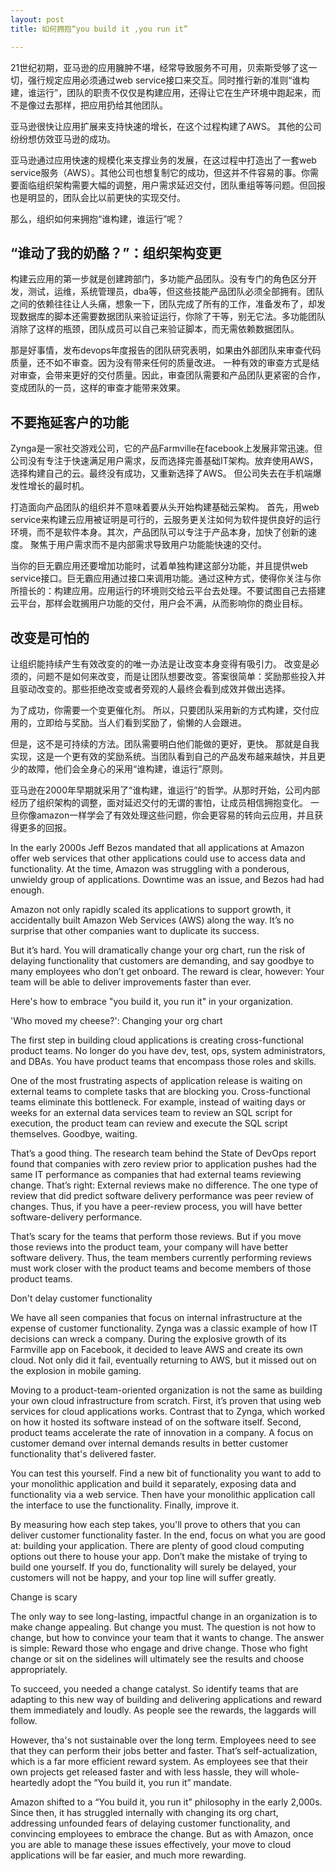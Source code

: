 ```yaml
---
layout: post
title: 如何拥抱“you build it ,you run it”

---
```


21世纪初期，亚马逊的应用臃肿不堪，经常导致服务不可用，贝索斯受够了这一切，强行规定应用必须通过web service接口来交互。同时推行新的准则“谁构建，谁运行”，团队的职责不仅仅是构建应用，还得让它在生产环境中跑起来，而不是像过去那样，把应用扔给其他团队。

亚马逊很快让应用扩展来支持快速的增长，在这个过程构建了AWS。 其他的公司纷纷想仿效亚马逊的成功。

亚马逊通过应用快速的规模化来支撑业务的发展，在这过程中打造出了一套web service服务（AWS）。其他公司也想复制它的成功，但这并不件容易的事。你需要面临组织架构需要大幅的调整，用户需求延迟交付，团队重组等等问题。但回报也是明显的，团队会比以前更快的实现交付。

那么，组织如何来拥抱“谁构建，谁运行”呢？
## “谁动了我的奶酪？”：组织架构变更

构建云应用的第一步就是创建跨部门，多功能产品团队。没有专门的角色区分开发，测试，运维，系统管理员，dba等，但这些技能产品团队必须全部拥有。团队之间的依赖往往让人头痛，想象一下，团队完成了所有的工作，准备发布了，却发现数据库的脚本还需要数据团队来验证运行，你除了干等，别无它法。多功能团队消除了这样的瓶颈，团队成员可以自己来验证脚本，而无需依赖数据团队。

那是好事情，发布devops年度报告的团队研究表明，如果由外部团队来审查代码质量，还不如不审查。因为没有带来任何的质量改进。 一种有效的审查方式是结对审查，会带来更好的交付质量。因此，审查团队需要和产品团队更紧密的合作，变成团队的一员，这样的审查才能带来效果。

## 不要拖延客户的功能
Zynga是一家社交游戏公司，它的产品Farmville在facebook上发展非常迅速。但公司没有专注于快速满足用户需求，反而选择完善基础IT架构。放弃使用AWS，选择构建自己的云。最终没有成功，又重新选择了AWS。 但公司失去在手机端爆发性增长的最时机。

打造面向产品团队的组织并不意味着要从头开始构建基础云架构。 首先，用web service来构建云应用被证明是可行的，云服务更关注如何为软件提供良好的运行环境，而不是软件本身。其次，产品团队可以专注于产品本身，加快了创新的速度。 聚焦于用户需求而不是内部需求导致用户功能能快速的交付。

当你的巨无霸应用还要增加功能时，试着单独构建这部分功能，并且提供web service接口。巨无霸应用通过接口来调用功能。通过这种方式，使得你关注与你所擅长的：构建应用。应用运行的环境则交给云平台去处理。不要试图自己去搭建云平台，那样会耽搁用户功能的交付，用户会不满，从而影响你的商业目标。

## 改变是可怕的

让组织能持续产生有效改变的的唯一办法是让改变本身变得有吸引力。 改变是必须的，问题不是如何来改变，而是让团队想要改变。答案很简单：奖励那些投入并且驱动改变的。那些拒绝改变或者旁观的人最终会看到成效并做出选择。

为了成功，你需要一个变更催化剂。 所以，只要团队采用新的方式构建，交付应用的，立即给与奖励。当人们看到奖励了，偷懒的人会跟进。

但是，这不是可持续的方法。团队需要明白他们能做的更好，更快。 那就是自我实现，这是一个更有效的奖励系统。当团队看到自己的产品发布越来越快，并且更少的故障，他们会全身心的采用“谁构建，谁运行”原则。

亚马逊在2000年早期就采用了“谁构建，谁运行”的哲学。从那时开始，公司内部经历了组织架构的调整，面对延迟交付的无谓的害怕，让成员相信拥抱变化。 一旦你像amazon一样学会了有效处理这些问题，你会更容易的转向云应用，并且获得更多的回报。

In the early 2000s Jeff Bezos mandated that all applications at Amazon offer web services that other applications could use to access data and functionality. At the time, Amazon was struggling with a ponderous, unwieldy group of applications. Downtime was an issue, and Bezos had had enough.

Amazon not only rapidly scaled its applications to support growth, it accidentally built Amazon Web Services (AWS) along the way. It’s no surprise that other companies want to duplicate its success.

But it’s hard. You will dramatically change your org chart, run the risk of delaying functionality that customers are demanding, and say goodbye to many employees who don’t get onboard. The reward is clear, however: Your team will be able to deliver improvements faster than ever.

Here's how to embrace "you build it, you run it" in your organization.

'Who moved my cheese?': Changing your org chart



The first step in building cloud applications is creating cross-functional product teams. No longer do you have dev, test, ops, system administrators, and DBAs. You have product teams that encompass those roles and skills.



One of the most frustrating aspects of application release is waiting on external teams to complete tasks that are blocking you. Cross-functional teams eliminate this bottleneck. For example, instead of waiting days or weeks for an external data services team to review an SQL script for execution, the product team can review and execute the SQL script themselves. Goodbye, waiting.

That’s a good thing. The research team behind the State of DevOps report found that companies with zero review prior to application pushes had the same IT performance as companies that had external teams reviewing change. That’s right: External reviews make no difference. The one type of review that did predict software delivery performance was peer review of changes. Thus, if you have a peer-review process, you will have better software-delivery performance.



That’s scary for the teams that perform those reviews. But if you move those reviews into the product team, your company will have better software delivery. Thus, the team members currently performing reviews must work closer with the product teams and become members of those product teams.

Don't delay customer functionality

We have all seen companies that focus on internal infrastructure at the expense of customer functionality. Zynga was a classic example of how IT decisions can wreck a company. During the explosive growth of its Farmville app on Facebook, it decided to leave AWS and create its own cloud. Not only did it fail, eventually returning to AWS, but it missed out on the explosion in mobile gaming.

Moving to a product-team-oriented organization is not the same as building your own cloud infrastructure from scratch. First, it’s proven that using web services for cloud applications works. Contrast that to Zynga, which worked on how it hosted its software instead of on the software itself. Second, product teams accelerate the rate of innovation in a company. A focus on customer demand over internal demands results in better customer functionality that's delivered faster.

You can test this yourself. Find a new bit of functionality you want to add to your monolithic application and build it separately, exposing data and functionality via a web service. Then have your monolithic application call the interface to use the functionality. Finally, improve it.



By measuring how each step takes, you'll prove to others that you can deliver customer functionality faster. In the end, focus on what you are good at: building your application. There are plenty of good cloud computing options out there to house your app. Don’t make the mistake of trying to build one yourself. If you do, functionality will surely be delayed, your customers will not be happy, and your top line will suffer greatly.

Change is scary

The only way to see long-lasting, impactful change in an organization is to make change appealing. But change you must. The question is not how to change, but how to convince your team that it wants to change. The answer is simple: Reward those who engage and drive change. Those who fight change or sit on the sidelines will ultimately see the results and choose appropriately.

To succeed, you needed a change catalyst. So identify teams that are adapting to this new way of building and delivering applications and reward them immediately and loudly. As people see the rewards, the laggards will follow.

However, tha's not sustainable over the long term. Employees need to see that they can perform their jobs better and faster. That’s self-actualization, which is a far more efficient reward system. As employees see that their own projects get released faster and with less hassle, they will whole-heartedly adopt the “You build it, you run it” mandate.

Amazon shifted to a “You build it, you run it” philosophy in the early 2,000s. Since then, it has struggled internally with changing its org chart, addressing unfounded fears of delaying customer functionality, and convincing employees to embrace the change. But as with Amazon, once you are able to manage these issues effectively, your move to cloud applications will be far easier, and much more rewarding.

